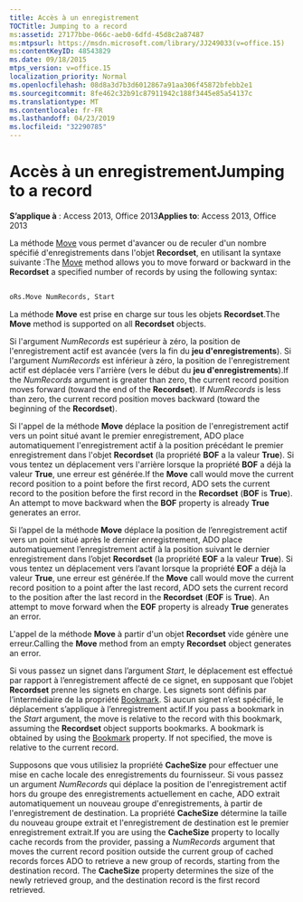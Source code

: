 ```yaml
---
title: Accès à un enregistrement
TOCTitle: Jumping to a record
ms:assetid: 27177bbe-066c-aeb0-6dfd-45d8c2a87487
ms:mtpsurl: https://msdn.microsoft.com/library/JJ249033(v=office.15)
ms:contentKeyID: 48543829
ms.date: 09/18/2015
mtps_version: v=office.15
localization_priority: Normal
ms.openlocfilehash: 08d8a3d7b3d6012867a91aa306f45872bfebb2e1
ms.sourcegitcommit: 8fe462c32b91c87911942c188f3445e85a54137c
ms.translationtype: MT
ms.contentlocale: fr-FR
ms.lasthandoff: 04/23/2019
ms.locfileid: "32290785"
---
```

# <a name="jumping-to-a-record"></a><span data-ttu-id="9a6f0-102">Accès à un enregistrement</span><span class="sxs-lookup"><span data-stu-id="9a6f0-102">Jumping to a record</span></span>


<span data-ttu-id="9a6f0-103">**S’applique à** : Access 2013, Office 2013</span><span class="sxs-lookup"><span data-stu-id="9a6f0-103">**Applies to**: Access 2013, Office 2013</span></span>

<span data-ttu-id="9a6f0-104">La méthode [Move](move-method-ado.md) vous permet d'avancer ou de reculer d'un nombre spécifié d'enregistrements dans l'objet **Recordset**, en utilisant la syntaxe suivante :</span><span class="sxs-lookup"><span data-stu-id="9a6f0-104">The [Move](move-method-ado.md) method allows you to move forward or backward in the **Recordset** a specified number of records by using the following syntax:</span></span>

```vb 
 
oRs.Move NumRecords, Start
```

<span data-ttu-id="9a6f0-105">La méthode **Move** est prise en charge sur tous les objets **Recordset**.</span><span class="sxs-lookup"><span data-stu-id="9a6f0-105">The **Move** method is supported on all **Recordset** objects.</span></span>

<span data-ttu-id="9a6f0-p101">Si l'argument *NumRecords* est supérieur à zéro, la position de l'enregistrement actif est avancée (vers la fin du **jeu d'enregistrements**). Si l'argument *NumRecords* est inférieur à zéro, la position de l'enregistrement actif est déplacée vers l'arrière (vers le début du **jeu d'enregistrements**).</span><span class="sxs-lookup"><span data-stu-id="9a6f0-p101">If the *NumRecords* argument is greater than zero, the current record position moves forward (toward the end of the **Recordset**). If *NumRecords* is less than zero, the current record position moves backward (toward the beginning of the **Recordset**).</span></span>

<span data-ttu-id="9a6f0-p102">Si l'appel de la méthode **Move** déplace la position de l'enregistrement actif vers un point situé avant le premier enregistrement, ADO place automatiquement l'enregistrement actif à la position précédant le premier enregistrement dans l'objet **Recordset** (la propriété **BOF** a la valeur **True**). Si vous tentez un déplacement vers l'arrière lorsque la propriété **BOF** a déjà la valeur **True**, une erreur est générée.</span><span class="sxs-lookup"><span data-stu-id="9a6f0-p102">If the **Move** call would move the current record position to a point before the first record, ADO sets the current record to the position before the first record in the **Recordset** (**BOF** is **True**). An attempt to move backward when the **BOF** property is already **True** generates an error.</span></span>

<span data-ttu-id="9a6f0-p103">Si l’appel de la méthode **Move** déplace la position de l’enregistrement actif vers un point situé après le dernier enregistrement, ADO place automatiquement l’enregistrement actif à la position suivant le dernier enregistrement dans l’objet **Recordset** (la propriété **EOF** a la valeur **True**). Si vous tentez un déplacement vers l’avant lorsque la propriété **EOF** a déjà la valeur **True**, une erreur est générée.</span><span class="sxs-lookup"><span data-stu-id="9a6f0-p103">If the **Move** call would move the current record position to a point after the last record, ADO sets the current record to the position after the last record in the **Recordset** (**EOF** is **True**). An attempt to move forward when the **EOF** property is already **True** generates an error.</span></span>

<span data-ttu-id="9a6f0-112">L'appel de la méthode **Move** à partir d'un objet **Recordset** vide génère une erreur.</span><span class="sxs-lookup"><span data-stu-id="9a6f0-112">Calling the **Move** method from an empty **Recordset** object generates an error.</span></span>

<span data-ttu-id="9a6f0-p104">Si vous passez un signet dans l’argument *Start*, le déplacement est effectué par rapport à l’enregistrement affecté de ce signet, en supposant que l’objet **Recordset** prenne les signets en charge. Les signets sont définis par l’intermédiaire de la propriété [Bookmark](bookmark-property-ado.md). Si aucun signet n’est spécifié, le déplacement s’applique à l’enregistrement actif.</span><span class="sxs-lookup"><span data-stu-id="9a6f0-p104">If you pass a bookmark in the *Start* argument, the move is relative to the record with this bookmark, assuming the **Recordset** object supports bookmarks. A bookmark is obtained by using the [Bookmark](bookmark-property-ado.md) property. If not specified, the move is relative to the current record.</span></span>

<span data-ttu-id="9a6f0-p105">Supposons que vous utilisiez la propriété **CacheSize** pour effectuer une mise en cache locale des enregistrements du fournisseur. Si vous passez un argument *NumRecords* qui déplace la position de l'enregistrement actif hors du groupe des enregistrements actuellement en cache, ADO extrait automatiquement un nouveau groupe d'enregistrements, à partir de l'enregistrement de destination. La propriété **CacheSize** détermine la taille du nouveau groupe extrait et l'enregistrement de destination est le premier enregistrement extrait.</span><span class="sxs-lookup"><span data-stu-id="9a6f0-p105">If you are using the **CacheSize** property to locally cache records from the provider, passing a *NumRecords* argument that moves the current record position outside the current group of cached records forces ADO to retrieve a new group of records, starting from the destination record. The **CacheSize** property determines the size of the newly retrieved group, and the destination record is the first record retrieved.</span></span>

